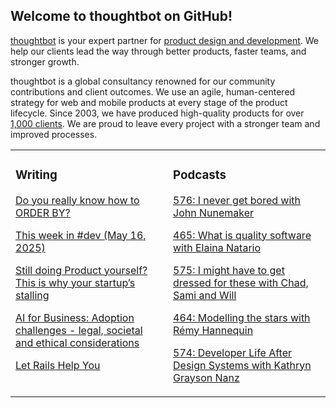 ## Welcome to thoughtbot on GitHub!

[thoughtbot][1] is your expert partner for [product design and development][2].
We help our clients lead the way through better products, faster teams, and stronger growth.

thoughtbot is a global consultancy renowned for our community contributions and
client outcomes. We use an agile, human-centered strategy for web and mobile
products at every stage of the product lifecycle. Since 2003, we have produced
high-quality products for over [1,000 clients][3]. We are proud to leave every
project with a stronger team and improved processes.

<table><tr><td valign="top" width="50%">

### Writing

<!-- blog starts -->
[Do you really know how to ORDER BY?](https://feed.thoughtbot.com/link/24077/17042791/do-you-really-know-how-to-order-by)

[This week in #dev (May 16, 2025)](https://feed.thoughtbot.com/link/24077/17041172/this-week-in-dev-may-16-2025)

[Still doing Product yourself? This is why your startup’s stalling](https://feed.thoughtbot.com/link/24077/17040369/still-doing-product-yourself-this-is-why-your-startup-s-stalling)

[AI for Business: Adoption challenges - legal, societal and ethical considerations](https://feed.thoughtbot.com/link/24077/17039434/ai-for-business-adoption-challenges-legal-societal-and-ethical-considerations)

[Let Rails Help You](https://feed.thoughtbot.com/link/24077/17038618/let-rails-help-you)

<!-- blog ends -->
</td><td valign="top" width="50%">

### Podcasts

<!-- podcasts starts -->
[576: I never get bored with John Nunemaker](https://podcast.thoughtbot.com/576)

[465: What is quality software with Elaina Natario](https://bikeshed.thoughtbot.com/465)

[575: I might have to get dressed for these with Chad, Sami and Will](https://podcast.thoughtbot.com/575)

[464: Modelling the stars with Rémy Hannequin](https://bikeshed.thoughtbot.com/464)

[574: Developer Life After Design Systems with Kathryn Grayson Nanz](https://podcast.thoughtbot.com/574)

<!-- podcasts ends -->
</td></tr></table>

[1]: https://thoughtbot.com
[2]: https://thoughtbot.com/services
[3]: https://thoughtbot.com/case-studies
